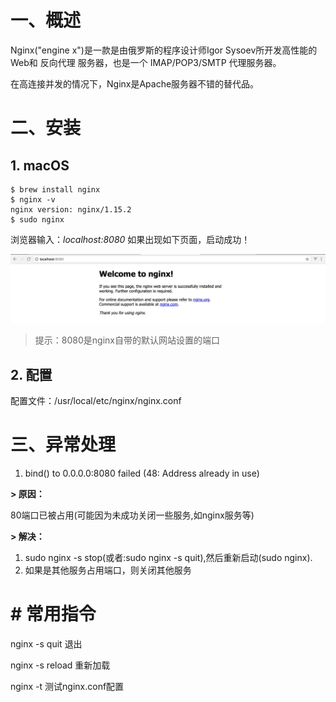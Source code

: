 # 一、概述

Nginx("engine x")是一款是由俄罗斯的程序设计师Igor Sysoev所开发高性能的 Web和 反向代理 服务器，也是一个 IMAP/POP3/SMTP 代理服务器。

在高连接并发的情况下，Nginx是Apache服务器不错的替代品。

# 二、安装

## 1. macOS

```shell
$ brew install nginx
$ nginx -v
nginx version: nginx/1.15.2
$ sudo nginx
```

浏览器输入：*localhost:8080* 如果出现如下页面，启动成功！

![](IMGS/welcome-nginx.png)

>  提示：8080是nginx自带的默认网站设置的端口

## 2. 配置

配置文件：/usr/local/etc/nginx/nginx.conf



# 三、异常处理

1. bind() to 0.0.0.0:8080 failed (48: Address already in use)

**\> 原因：**

80端口已被占用(可能因为未成功关闭一些服务,如nginx服务等)

**\> 解决：**

1. sudo nginx -s stop(或者:sudo nginx -s quit),然后重新启动(sudo nginx).
2. 如果是其他服务占用端口，则关闭其他服务

# # 常用指令

nginx -s quit 退出

nginx -s reload 重新加载

nginx -t 测试nginx.conf配置



























